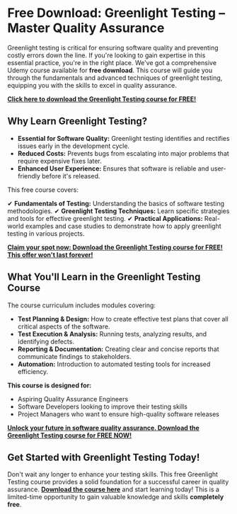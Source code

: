 # Free Download: Greenlight Testing – Master Quality Assurance

Greenlight testing is critical for ensuring software quality and preventing costly errors down the line. If you're looking to gain expertise in this essential practice, you're in the right place. We've got a comprehensive Udemy course available for **free download**. This course will guide you through the fundamentals and advanced techniques of greenlight testing, equipping you with the skills to excel in quality assurance.

[**Click here to download the Greenlight Testing course for FREE!**](https://udemywork.com/greenlight-testing)

## Why Learn Greenlight Testing?

*   **Essential for Software Quality:** Greenlight testing identifies and rectifies issues early in the development cycle.
*   **Reduced Costs:** Prevents bugs from escalating into major problems that require expensive fixes later.
*   **Enhanced User Experience:** Ensures that software is reliable and user-friendly before it's released.

This free course covers:

✔ **Fundamentals of Testing:** Understanding the basics of software testing methodologies.
✔ **Greenlight Testing Techniques:** Learn specific strategies and tools for effective greenlight testing.
✔ **Practical Applications:** Real-world examples and case studies to demonstrate how to apply greenlight testing in various projects.

[**Claim your spot now: Download the Greenlight Testing course for FREE! This offer won't last forever!**](https://udemywork.com/greenlight-testing)

## What You'll Learn in the Greenlight Testing Course

The course curriculum includes modules covering:

*   **Test Planning & Design:** How to create effective test plans that cover all critical aspects of the software.
*   **Test Execution & Analysis:** Running tests, analyzing results, and identifying defects.
*   **Reporting & Documentation:** Creating clear and concise reports that communicate findings to stakeholders.
*   **Automation:** Introduction to automated testing tools for increased efficiency.

**This course is designed for:**

*   Aspiring Quality Assurance Engineers
*   Software Developers looking to improve their testing skills
*   Project Managers who want to ensure high-quality software releases

[**Unlock your future in software quality assurance. Download the Greenlight Testing course for FREE NOW!**](https://udemywork.com/greenlight-testing)

## Get Started with Greenlight Testing Today!

Don't wait any longer to enhance your testing skills. This free Greenlight Testing course provides a solid foundation for a successful career in quality assurance. **[Download the course here](https://udemywork.com/greenlight-testing)** and start learning today! This is a limited-time opportunity to gain valuable knowledge and skills **completely free**.
